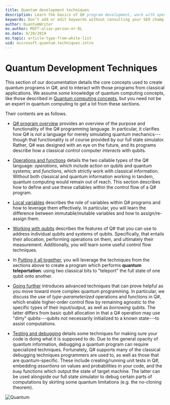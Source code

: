 ```yaml
---
title: Quantum development techniques
description: Learn the basics of Q# program development, work with operations, functions, variables and qubits, and create a simple quantum program. 
keywords: Don’t add or edit keywords without consulting your SEO champ.
author: QuantumWriter
ms.author: MSFT-alias-person-or-DL
ms.date: 9/20/2019
ms.topic: article-type-from-white-list
uid: microsoft.quantum.techniques.intro
---
```



# Quantum Development Techniques

This section of our documentation details the core concepts used to create quantum programs in Q#, and to interact with those programs from classical applications.
We assume *some* knowledge of quantum computing concepts, like those described in [Quantum computing concepts](xref:microsoft.quantum.concepts.intro), but you need not be an expert in quantum computing to get a lot from these sections.

Their contents are as follows.

- [Q# program overview](xref:microsoft.quantum.techniques.file-structure) provides an overview of the purpose and functionality of the Q# programming language. 
	In particular, it clarifies how Q# is *not* a language for merely simulating quantum mechanics---though that functionality is of course provided by our full state simulator. 
	Rather, Q# was designed with an eye on the future, and its programs describe how a classical control computer *interacts* with qubits. 

- [Operations and functions](xref:microsoft.quantum.techniques.opsandfunctions) details the two callable types of the Q# language: *operations*, which include action on qubits and quantum systems; and *functions*, which strictly work with classical information. 
	Without both classical and quantum information working in tandem, quantum computing would remain out of reach. 
	This section describes how to define and use these callables within the control flow of a Q# program.

- [Local variables](xref:microsoft.quantum.techniques.local-variables) describes the role of variables within Q# programs and how to leverage them effectively. 
	In particular, you will learn the difference between immutable/mutable variables and how to assign/re-assign them.

- [Working with qubits](xref:microsoft.quantum.techniques.qubits) describes the features of Q# that you can use to address individual qubits and systems of qubits. 
	Specifically, that entails their allocation, performing operations on them, and ultimately their measurement. 
	Additionally, you will learn some useful control flow techniques.

- In [Putting it all together](xref:microsoft.quantum.techniques.puttingittogether), you will leverage the techniques from the sections above to create a program which performs **quantum teleportation**: using two classical bits to "teleport" the full state of one qubit onto another.

- [Going further](xref:microsoft.quantum.techniques.going-further) introduces advanced techniques that can prove helpful as you move toward more complex quantum programming. 
	In particular, we discuss the use of *type-parameterized* operations and functions in Q#, which enable higher-order control flow by remaining agnostic to the specific types of their input/output, as well as *borrowing* qubits. 
	The latter differs from basic qubit allocation in that a Q# operation may use "dirty" qubits---qubits not necessarily initialized to a known state---to assist computations.

- [Testing and debugging](xref:microsoft.quantum.techniques.testing-and-debugging) details some techniques for making sure your code is doing what it is supposed to do. 
	Due to the general opacity of quantum information, debugging a quantum program can require specialized techniques. 
	Fortunately, Q# supports many of the classical debugging techniques programmers are used to, as well as those that are quantum-specific. These include creating/running unit tests in Q#, embedding *assertions* on values and probabilities in your code, and the `Dump` functions which output the state of target machine. 
	The latter can be used alongside our full state simulator to debug certain parts of computations by skirting some quantum limitations (e.g. the no-cloning theorem).


![Quantum](~/media/mobius_strip_preview.png)
